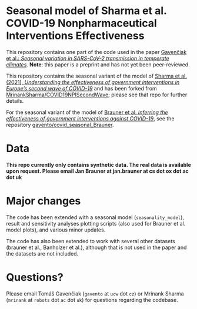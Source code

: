 # Seasonal model of Sharma et al. COVID-19 Nonpharmaceutical Interventions Effectiveness

This repository contains one part of the code used in the paper [Gavenčiak et al.: *Seasonal variation in SARS-CoV-2 transmission in temperate climates*](TODO). **Note**: this paper is a preprint and has not yet been peer-reviewed.  

This repository contains the seasonal variant of the model of [Sharma et al. (2021), *Understanding the effectiveness of government interventions in Europe’s second wave of COVID-19*](https://www.medrxiv.org/content/10.1101/2021.03.25.21254330v1) and has been forked from [MrinankSharma/COVID19NPISecondWave](https://github.com/MrinankSharma/COVID19NPISecondWave); please see that repo for further details.

For the seasonal variant of the model of [Brauner et al. *Inferring the effectiveness of government interventions against COVID-19*](https://www.medrxiv.org/content/10.1101/2020.05.28.20116129v2.article-info), see the repository [gavento/covid_seasonal_Brauner](https://github.com/gavento/covid_seasonal_Brauner).

# Data

**This repo currently only contains synthetic data. The real data is available upon request. Please email Jan Brauner at jan.brauner at cs dot ox dot ac dot uk**

# Major changes

The code has been extended with a seasonal model (`seasonality_model`), result and sensitivity analyses plotting scripts (also used for Brauner et al. model plots), and various minor updates.

The code has also been extended to work with several other datasets (brauner et al., Banholzer et al.), although that is not used in the paper and the datasets are not included.

# Questions?

Please email Tomáš Gavenčiak (`gavento` at `ucw` dot `cz`) or Mrinank Sharma (`mrinank` at `robots` dot `ac` dot `uk`) for questions regarding the codebase.
